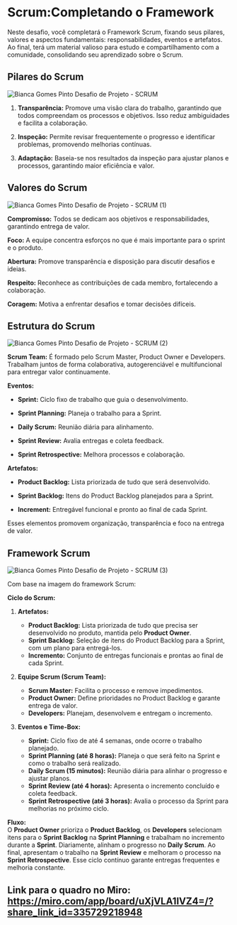 # Scrum:Completando o Framework
Neste desafio, você completará o Framework Scrum, fixando seus pilares, valores e aspectos fundamentais: responsabilidades, eventos e artefatos. Ao final, terá um material valioso para estudo e compartilhamento com a comunidade, consolidando seu aprendizado sobre o Scrum.

## Pilares do Scrum 

![Bianca Gomes Pinto  Desafio de Projeto - SCRUM](https://github.com/user-attachments/assets/34d79b74-1946-4609-a04d-dc5023b1513c)

1. **Transparência:** Promove uma visão clara do trabalho, garantindo que todos compreendam os processos e objetivos. Isso reduz ambiguidades e facilita a colaboração.

2. **Inspeção:** Permite revisar frequentemente o progresso e identificar problemas, promovendo melhorias contínuas.

3. **Adaptação:** Baseia-se nos resultados da inspeção para ajustar planos e processos, garantindo maior eficiência e valor.

## Valores do Scrum

![Bianca Gomes Pinto  Desafio de Projeto - SCRUM (1)](https://github.com/user-attachments/assets/41db6fc8-68a1-42ea-ab6f-8ee7cdfb0c33)

**Compromisso:** Todos se dedicam aos objetivos e responsabilidades, garantindo entrega de valor.

**Foco:** A equipe concentra esforços no que é mais importante para o sprint e o produto.

**Abertura:** Promove transparência e disposição para discutir desafios e ideias.

**Respeito:** Reconhece as contribuições de cada membro, fortalecendo a colaboração.

**Coragem:** Motiva a enfrentar desafios e tomar decisões difíceis.

## Estrutura do Scrum

![Bianca Gomes Pinto  Desafio de Projeto - SCRUM (2)](https://github.com/user-attachments/assets/a915c478-8507-4dbc-ad60-61336692ed02)

**Scrum Team:** É formado pelo Scrum Master, Product Owner e Developers. Trabalham juntos de forma colaborativa, autogerenciável e multifuncional para entregar valor continuamente.  

**Eventos:**  
- **Sprint:** Ciclo fixo de trabalho que guia o desenvolvimento.
  
- **Sprint Planning:** Planeja o trabalho para a Sprint.
   
- **Daily Scrum:** Reunião diária para alinhamento.
  
- **Sprint Review:** Avalia entregas e coleta feedback.
   
- **Sprint Retrospective:** Melhora processos e colaboração.  

**Artefatos:**  
- **Product Backlog:** Lista priorizada de tudo que será desenvolvido.

- **Sprint Backlog:** Itens do Product Backlog planejados para a Sprint.
   
- **Increment:** Entregável funcional e pronto ao final de cada Sprint.  

Esses elementos promovem organização, transparência e foco na entrega de valor.

## Framework Scrum

![Bianca Gomes Pinto  Desafio de Projeto - SCRUM (3)](https://github.com/user-attachments/assets/e7c40638-e172-4044-b93c-4e6ef3dda43e)

Com base na imagem do framework Scrum:

**Ciclo do Scrum:**

1. **Artefatos:**
   - **Product Backlog:** Lista priorizada de tudo que precisa ser desenvolvido no produto, mantida pelo **Product Owner**.
   - **Sprint Backlog:** Seleção de itens do Product Backlog para a Sprint, com um plano para entregá-los.
   - **Incremento:** Conjunto de entregas funcionais e prontas ao final de cada Sprint.

2. **Equipe Scrum (Scrum Team):**
   - **Scrum Master:** Facilita o processo e remove impedimentos.
   - **Product Owner:** Define prioridades no Product Backlog e garante entrega de valor.
   - **Developers:** Planejam, desenvolvem e entregam o incremento.

3. **Eventos e Time-Box:**
   - **Sprint:** Ciclo fixo de até 4 semanas, onde ocorre o trabalho planejado.
   - **Sprint Planning (até 8 horas):** Planeja o que será feito na Sprint e como o trabalho será realizado.
   - **Daily Scrum (15 minutos):** Reunião diária para alinhar o progresso e ajustar planos.
   - **Sprint Review (até 4 horas):** Apresenta o incremento concluído e coleta feedback.
   - **Sprint Retrospective (até 3 horas):** Avalia o processo da Sprint para melhorias no próximo ciclo.

**Fluxo:**  
O **Product Owner** prioriza o **Product Backlog**, os **Developers** selecionam itens para o **Sprint Backlog** na **Sprint Planning** e trabalham no incremento durante a **Sprint**. Diariamente, alinham o progresso no **Daily Scrum**. Ao final, apresentam o trabalho na **Sprint Review** e melhoram o processo na **Sprint Retrospective**. Esse ciclo contínuo garante entregas frequentes e melhoria constante.

## Link para o quadro no Miro: https://miro.com/app/board/uXjVLA1IVZ4=/?share_link_id=335729218948
